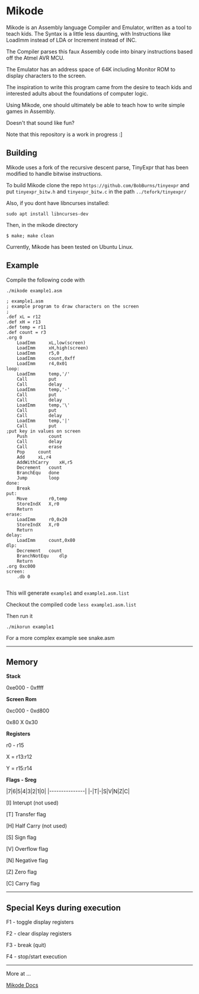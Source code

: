 # Mikode

Mikode is an Assembly language Compiler and Emulator, written as a tool to teach kids.
The Syntax is a little less daunting, with Instructions like LoadImm
instead of LDA or Increment instead of INC.

The Compiler parses this faux Assembly code into binary instructions based off the Atmel
AVR MCU.

The Emulator has an address space of 64K including Monitor ROM to display characters to the screen.

The inspiration to write this program came from the desire to teach kids and interested adults about the foundations of computer logic.

Using Mikode, one should ultimately be able to teach how to write simple games in Assembly.

Doesn't that sound like fun?

Note that this repository is a work in progress :]

## Building

Mikode uses a fork of the recursive descent parse, TinyExpr that has been modified to handle bitwise instructions.

To build Mikode clone the repo `https://github.com/BobBurns/tinyexpr`
and put `tinyexpr_bitw.h` and `tinyexpr_bitw.c` in the path `../tefork/tinyexpr/`

Also, if you dont have libncurses installed:

`sudo apt install libncurses-dev`

Then, in the mikode directory

`$ make; make clean`

Currently, Mikode has been tested on Ubuntu Linux.

## Example

Compile the following code with 

`./mikode example1.asm`

```
; example1.asm
; example program to draw characters on the screen
; 
.def xL = r12
.def xH = r13
.def temp = r11
.def count = r3
.org 0
	LoadImm		xL,low(screen)
	LoadImm		xH,high(screen)
	LoadImm		r5,0
	LoadImm		count,0xff
	LoadImm		r4,0x01
loop:
	LoadImm		temp,'/'
	Call		put
	Call		delay
	LoadImm		temp,'-'
	Call		put
	Call		delay
	LoadImm		temp,'\'
	Call		put
	Call		delay
	LoadImm		temp,'|'
	Call		put
;put key in values on screen
	Push		count
	Call		delay
	Call		erase
	Pop		count
	Add		xL,r4
	AddWithCarry	xH,r5	
	Decrement	count
	BranchEqu	done
	Jump		loop
done:
	Break
put:
	Move		r0,temp
	StoreIndX	X,r0
	Return
erase:
	LoadImm		r0,0x20
	StoreIndX	X,r0
	Return
delay:
	LoadImm		count,0x80
dlp:	
	Decrement	count
	BranchNotEqu	dlp
	Return
.org 0xc000
screen:
	.db 0


```

This will generate `example1` and `example1.asm.list`

Checkout the compiled code `less example1.asm.list`

Then run it

`./mikorun example1`


For a more complex example see snake.asm

-------------------------------------------------

## Memory

**Stack**

0xe000 - 0xffff

**Screen Rom**

0xc000 - 0xd800

0x80 X 0x30

**Registers**

r0 - r15

X = r13:r12

Y = r15:r14


**Flags - Sreg**

|7|6|5|4|3|2|1|0|
|---------------|
|-|T|-|S|V|N|Z|C|


[I] Interupt (not used)

[T] Transfer flag

[H] Half Carry (not used)

[S] Sign flag

[V] Overflow flag

[N] Negative flag

[Z] Zero flag

[C] Carry flag


------------------------------------------------

## Special Keys during execution

F1 - toggle display registers

F2 - clear display registers

F3 - break (quit)

F4 - stop/start execution


------------------------------------------------

More at ...

[Mikode Docs](https://gitlab.com/bobburns/basm/wikis/Mikode-Documentation)
